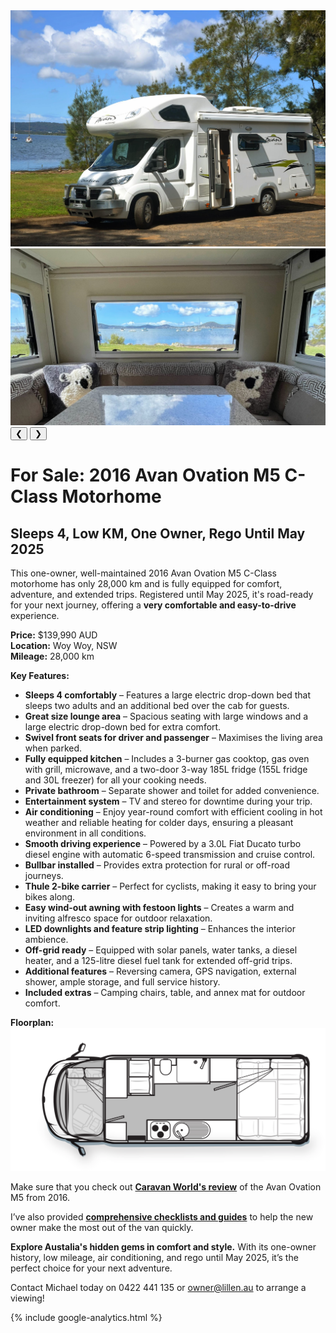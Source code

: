 
<link href="styles/custom.css" rel="stylesheet" />

<div class="carousel">

</div>
<div class="carousel">
  <div class="carousel-container">
      <img src="images/lillen.jpg" alt="Lillen" />
      <img src="images/window.jpg" alt="Window" />
  </div>
  <button class="prev" onclick="previousImage()">&#10094;</button>
  <button class="next" onclick="nextImage()">&#10095;</button>
</div>

# For Sale: 2016 Avan Ovation M5 C-Class Motorhome
## Sleeps 4, Low KM, One Owner, Rego Until May 2025

This one-owner, well-maintained 2016 Avan Ovation M5 C-Class motorhome has only 28,000 km and is fully equipped for comfort, adventure, and extended trips. Registered until May 2025, it's road-ready for your next journey, offering a **very comfortable and easy-to-drive** experience.

**Price:** $139,990 AUD  
**Location:** Woy Woy, NSW  
**Mileage:** 28,000 km  

**Key Features:**

- **Sleeps 4 comfortably** – Features a large electric drop-down bed that sleeps two adults and an additional bed over the cab for guests.
- **Great size lounge area** – Spacious seating with large windows and a large electric drop-down bed for extra comfort.
- **Swivel front seats for driver and passenger** – Maximises the living area when parked.
- **Fully equipped kitchen** – Includes a 3-burner gas cooktop, gas oven with grill, microwave, and a two-door 3-way 185L fridge (155L fridge and 30L freezer) for all your cooking needs.
- **Private bathroom** – Separate shower and toilet for added convenience.
- **Entertainment system** – TV and stereo for downtime during your trip.
- **Air conditioning** – Enjoy year-round comfort with efficient cooling in hot weather and reliable heating for colder days, ensuring a pleasant environment in all conditions.
- **Smooth driving experience** – Powered by a 3.0L Fiat Ducato turbo diesel engine with automatic 6-speed transmission and cruise control.
- **Bullbar installed** – Provides extra protection for rural or off-road journeys.
- **Thule 2-bike carrier** – Perfect for cyclists, making it easy to bring your bikes along.
- **Easy wind-out awning with festoon lights** – Creates a warm and inviting alfresco space for outdoor relaxation.
- **LED downlights and feature strip lighting** – Enhances the interior ambience.
- **Off-grid ready** – Equipped with solar panels, water tanks, a diesel heater, and a 125-litre diesel fuel tank for extended off-grid trips.
- **Additional features** – Reversing camera, GPS navigation, external shower, ample storage, and full service history.
- **Included extras** – Camping chairs, table, and annex mat for outdoor comfort.

**Floorplan:**
<img src="images/floorplan.png" />

Make sure that you check out **[Caravan World's review](review/index.md)** of the Avan Ovation M5 from 2016.

I’ve also provided **[comprehensive checklists and guides](checklists-and-guides.md)** to help the new owner make the most out of the van quickly.

**Explore Austalia's hidden gems in comfort and style.** With its one-owner history, low mileage, air conditioning, and rego until May 2025, it’s the perfect choice for your next adventure.

Contact Michael today on 0422 441 135 or [owner@lillen.au](mailto:owner@lillen.au) to arrange a viewing!

{% include google-analytics.html %}

<script>
  let currentIndex = 0;
  const images = document.querySelectorAll('.carousel img');

  function showImage(index) {
    currentIndex = index;
    images.forEach((img, i) => {
      img.style.display = (i === index) ? 'block' : 'none';
    });
  }

  function nextImage() {
    currentIndex = (currentIndex + 1) % images.length;
    showImage(currentIndex);
  }

  function previousImage() {
    currentIndex = (currentIndex - 1 + images.length) % images.length;
    showImage(currentIndex);
  }

  // Automatically show the first image
  showImage(currentIndex);
</script>
